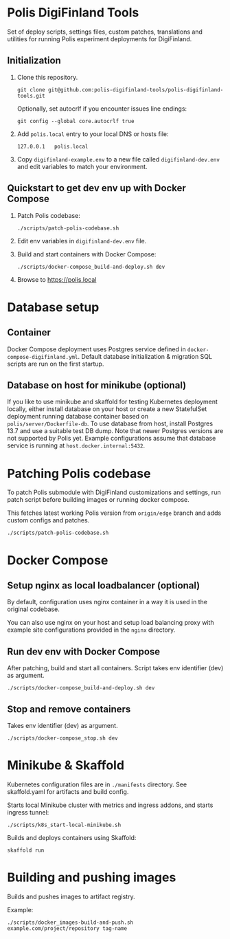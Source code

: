 # Polis DigiFinland Tools

Set of deploy scripts, settings files, custom patches, translations and utilities for running Polis experiment deployments for DigiFinland.

## Initialization


1. Clone this repository.

    ```
    git clone git@github.com:polis-digifinland-tools/polis-digifinland-tools.git
    ```

    Optionally, set autocrlf if you encounter issues line endings:

    ```
    git config --global core.autocrlf true
    ```

2. Add `polis.local` entry to your local DNS or hosts file:
    ```
    127.0.0.1 	polis.local
    ```

4. Copy `digifinland-example.env` to a new file called `digifinland-dev.env` and edit variables to match your environment.

## Quickstart to get dev env up with Docker Compose

1. Patch Polis codebase:
    ```
    ./scripts/patch-polis-codebase.sh
    ```
2. Edit env variables in `digifinland-dev.env` file.

3. Build and start containers with Docker Compose:
    ```
    ./scripts/docker-compose_build-and-deploy.sh dev
    ```
4. Browse to https://polis.local


# Database setup

## Container

Docker Compose deployment uses Postgres service defined in `docker-compose-digifinland.yml`. Default database initialization & migration SQL scripts are run on the first startup. 

## Database on host for minikube (optional)

If you like to use minikube and skaffold for testing Kubernetes deployment locally, either install database on your host or create a new StatefulSet deployment running database container based on `polis/server/Dockerfile-db`.
To use database from host, install Postgres 13.7 and use a suitable test DB dump. Note that newer Postgres versions are not supported by Polis yet.
Example configurations assume that database service is running at `host.docker.internal:5432`.

# Patching Polis codebase

To patch Polis submodule with DigiFinland customizations and settings, run patch script before building images or running docker compose.

This fetches latest working Polis version from `origin/edge` branch and adds custom configs and patches. 

```
./scripts/patch-polis-codebase.sh
```

# Docker Compose

## Setup nginx as local loadbalancer (optional)

By default, configuration uses nginx container in a way it is used in the original codebase.

You can also use nginx on your host and setup load balancing proxy with example site configurations provided in the `nginx` directory.

## Run dev env with Docker Compose

After patching, build and start all containers.
Script takes env identifier (dev) as argument. 

```
./scripts/docker-compose_build-and-deploy.sh dev
```

## Stop and remove containers

Takes env identifier (dev) as argument. 
```
./scripts/docker-compose_stop.sh dev
```

# Minikube & Skaffold

Kubernetes configuration files are in `./manifests` directory.
See skaffold.yaml for artifacts and build config.

Starts local Minikube cluster with metrics and ingress addons, and starts ingress tunnel:
```
./scripts/k8s_start-local-minikube.sh
```

Builds and deploys containers using Skaffold:
```
skaffold run
```

# Building and pushing images

Builds and pushes images to artifact registry.

Example:
```
./scripts/docker_images-build-and-push.sh example.com/project/repository tag-name
```
